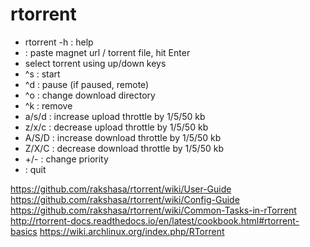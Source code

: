 # rtorrent

- rtorrent -h : help
- <backspace> : paste magnet url / torrent file, hit Enter
- select torrent using up/down keys
- ^s : start
- ^d : pause (if paused, remote)
- ^o : change download directory
- ^k : remove
- a/s/d : increase upload throttle by 1/5/50 kb
- z/x/c : decrease upload throttle by 1/5/50 kb
- A/S/D : increase download throttle by 1/5/50 kb
- Z/X/C : decrease download throttle by 1/5/50 kb
- +/-   : change priority
- <C-q> : quit


https://github.com/rakshasa/rtorrent/wiki/User-Guide
https://github.com/rakshasa/rtorrent/wiki/Config-Guide
https://github.com/rakshasa/rtorrent/wiki/Common-Tasks-in-rTorrent
http://rtorrent-docs.readthedocs.io/en/latest/cookbook.html#rtorrent-basics
https://wiki.archlinux.org/index.php/RTorrent

